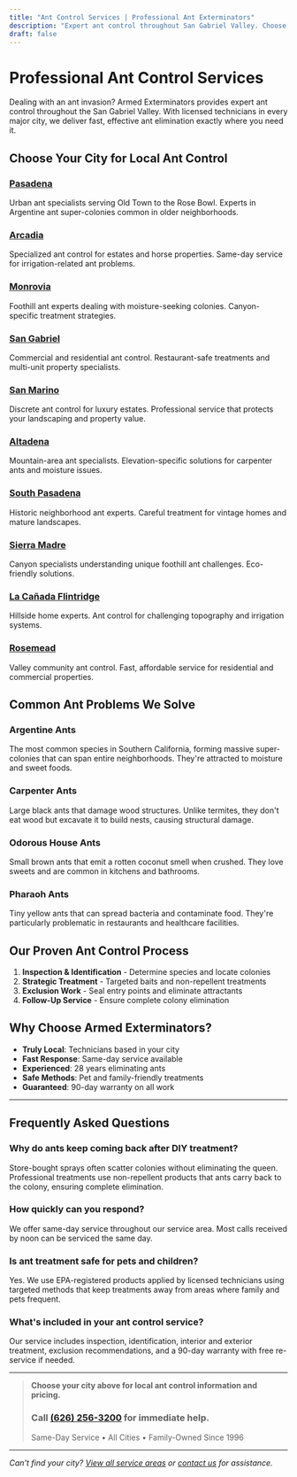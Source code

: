 ```yaml
---
title: "Ant Control Services | Professional Ant Exterminators"
description: "Expert ant control throughout San Gabriel Valley. Choose your city for local ant elimination services. Family-owned since 1996. Call (626) 256-3200."
draft: false
---
```


# Professional Ant Control Services

Dealing with an ant invasion? Armed Exterminators provides expert ant control throughout the San Gabriel Valley. With licensed technicians in every major city, we deliver fast, effective ant elimination exactly where you need it.

## Choose Your City for Local Ant Control

<div class="service-areas-grid">

### [Pasadena](/ant-control-pasadena/)
Urban ant specialists serving Old Town to the Rose Bowl. Experts in Argentine ant super-colonies common in older neighborhoods.

### [Arcadia](/ant-control-arcadia/)
Specialized ant control for estates and horse properties. Same-day service for irrigation-related ant problems.

### [Monrovia](/ant-control-monrovia/)
Foothill ant experts dealing with moisture-seeking colonies. Canyon-specific treatment strategies.

### [San Gabriel](/ant-control-san-gabriel/)
Commercial and residential ant control. Restaurant-safe treatments and multi-unit property specialists.

### [San Marino](/ant-control-san-marino/)
Discrete ant control for luxury estates. Professional service that protects your landscaping and property value.

### [Altadena](/locations/altadena/)
Mountain-area ant specialists. Elevation-specific solutions for carpenter ants and moisture issues.

### [South Pasadena](/locations/south-pasadena/)
Historic neighborhood ant experts. Careful treatment for vintage homes and mature landscapes.

### [Sierra Madre](/locations/sierra-madre/)
Canyon specialists understanding unique foothill ant challenges. Eco-friendly solutions.

### [La Cañada Flintridge](/locations/la-canada-flintridge/)
Hillside home experts. Ant control for challenging topography and irrigation systems.

### [Rosemead](/locations/rosemead/)
Valley community ant control. Fast, affordable service for residential and commercial properties.

</div>

## Common Ant Problems We Solve

### Argentine Ants
The most common species in Southern California, forming massive super-colonies that can span entire neighborhoods. They're attracted to moisture and sweet foods.

### Carpenter Ants
Large black ants that damage wood structures. Unlike termites, they don't eat wood but excavate it to build nests, causing structural damage.

### Odorous House Ants
Small brown ants that emit a rotten coconut smell when crushed. They love sweets and are common in kitchens and bathrooms.

### Pharaoh Ants
Tiny yellow ants that can spread bacteria and contaminate food. They're particularly problematic in restaurants and healthcare facilities.

## Our Proven Ant Control Process

1. **Inspection & Identification** - Determine species and locate colonies
2. **Strategic Treatment** - Targeted baits and non-repellent treatments
3. **Exclusion Work** - Seal entry points and eliminate attractants
4. **Follow-Up Service** - Ensure complete colony elimination

## Why Choose Armed Exterminators?

- **Truly Local**: Technicians based in your city
- **Fast Response**: Same-day service available
- **Experienced**: 28 years eliminating ants
- **Safe Methods**: Pet and family-friendly treatments
- **Guaranteed**: 90-day warranty on all work

---

## Frequently Asked Questions

### Why do ants keep coming back after DIY treatment?
Store-bought sprays often scatter colonies without eliminating the queen. Professional treatments use non-repellent products that ants carry back to the colony, ensuring complete elimination.

### How quickly can you respond?
We offer same-day service throughout our service area. Most calls received by noon can be serviced the same day.

### Is ant treatment safe for pets and children?
Yes. We use EPA-registered products applied by licensed technicians using targeted methods that keep treatments away from areas where family and pets frequent.

### What's included in your ant control service?
Our service includes inspection, identification, interior and exterior treatment, exclusion recommendations, and a 90-day warranty with free re-service if needed.

---

> **Choose your city above for local ant control information and pricing.**  
> ### Call [(626) 256-3200](tel:6262563200) for immediate help.  
> Same-Day Service • All Cities • Family-Owned Since 1996

---

*Can't find your city? [View all service areas](/locations/) or [contact us](/contact-us/) for assistance.*